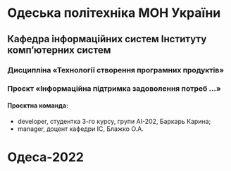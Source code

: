 # Одеська політехніка МОН України
## Кафедра інформаційних систем Інституту комп’ютерних систем
### Дисципліна «Технології створення програмних продуктів» 
### Проєкт «Інформаційна підтримка задоволення потреб ...» 
#### Проєктна команда:
- developer, студентка 3-го курсу, групи АІ-202, Баркарь Карина;
- manager, доцент кафедри ІС, Блажко О.А.
# Одеса-2022

